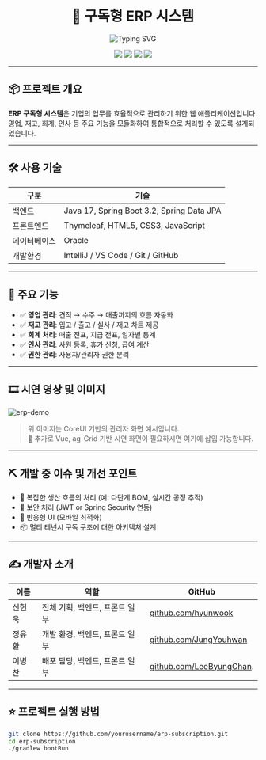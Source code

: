 <h1 align="center">
  🚀 구독형 ERP 시스템
</h1>

<p align="center">
  <img src="https://readme-typing-svg.demolab.com?font=Fira+Code&pause=1000&center=true&vCenter=true&width=435&lines=ERP+Subscription+System+Project;Spring+Boot+%2B+Thymeleaf+%2B+ORACLE" alt="Typing SVG" />
</p>

<p align="center">
  <img src="https://img.shields.io/badge/Java-17-007396?style=for-the-badge&logo=openjdk&logoColor=white"/>
  <img src="https://img.shields.io/badge/SpringBoot-3.2-6DB33F?style=for-the-badge&logo=springboot&logoColor=white"/>
  <img src="https://img.shields.io/badge/Thymeleaf-3.1-005F0F?style=for-the-badge&logo=thymeleaf&logoColor=white"/>
  <img src="https://img.shields.io/badge/Oracle-19c-F80000?style=for-the-badge&logo=oracle&logoColor=white"/>
</p>

---

## 📦 프로젝트 개요

**ERP 구독형 시스템**은 기업의 업무를 효율적으로 관리하기 위한 웹 애플리케이션입니다.  
영업, 재고, 회계, 인사 등 주요 기능을 모듈화하여 통합적으로 처리할 수 있도록 설계되었습니다.

---

## 🛠️ 사용 기술

| 구분 | 기술 |
|------|------|
| 백엔드 | Java 17, Spring Boot 3.2, Spring Data JPA |
| 프론트엔드 | Thymeleaf, HTML5, CSS3, JavaScript |
| 데이터베이스 | Oracle |
| 개발환경 | IntelliJ / VS Code / Git / GitHub |

---

## 📁 주요 기능

- ✅ **영업 관리**: 견적 → 수주 → 매출까지의 흐름 자동화  
- ✅ **재고 관리**: 입고 / 출고 / 실사 / 재고 차트 제공  
- ✅ **회계 처리**: 매출 전표, 지급 전표, 일자별 통계  
- ✅ **인사 관리**: 사원 등록, 휴가 신청, 급여 계산  
- ✅ **권한 관리**: 사용자/관리자 권한 분리  

---

## 🎞️ 시연 영상 및 이미지

![erp-demo](https://your-gif-url-here.gif)

> 위 이미지는 CoreUI 기반의 관리자 화면 예시입니다.  
> 📌 추가로 Vue, ag-Grid 기반 시연 화면이 필요하시면 여기에 삽입 가능합니다.

---

## ⛏️ 개발 중 이슈 및 개선 포인트

- 🔧 복잡한 생산 흐름의 처리 (예: 다단계 BOM, 실시간 공정 추적)
- 🔐 보안 처리 (JWT or Spring Security 연동)
- 📱 반응형 UI (모바일 최적화)
- 📦 멀티 테넌시 구독 구조에 대한 아키텍처 설계

---

## ✍️ 개발자 소개

| 이름 | 역할 | GitHub |
|------|------|--------|
| 신현욱 | 전체 기획, 백엔드, 프론트 일부 | [github.com/hyunwook](https://github.com/yourusername) |
| 정유환 | 개발 환경, 백엔드, 프론트 일부 | [github.com/JungYouhwan](https://github.com/JungYouhwan) |
| 이병찬 | 배포 담당, 백엔드, 프론트 일부 | [github.com/LeeByungChan](https://github.com/poes0147). |
---

## ⭐ 프로젝트 실행 방법

```bash
git clone https://github.com/yourusername/erp-subscription.git
cd erp-subscription
./gradlew bootRun
